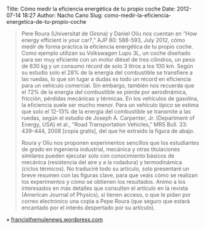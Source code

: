 Title: Cómo medir la eficiencia energética de tu propio coche
Date: 2012-07-14 18:27
Author: Nacho Cano
Slug: como-medir-la-eficiencia-energetica-de-tu-propio-coche

> Pere Roura (Universitat de Girona) y Daniel Oliu nos cuentan en ”How
> energy efficient is your car?,” AJP 80: 588-593, July 2012, cómo medir
> de forma práctica la eficiencia energética de tu propio coche. Como
> ejemplo utilizan su Volkswagen Lupo 3L, un coche diseñado para ser muy
> eficiente con un motor diésel de tres cilindros, un peso de 830 kg y
> un consumo récord de solo 3 litros a los 100 km. Según su estudio solo
> el 28% de la energía del combustible se transfiere a las ruedas, lo
> que sin lugar a dudas es todo un récord en eficiencia para un vehículo
> comercial. Sin embargo, también nos recuerda que el 72% de la energía
> del combustible se pierde por aerodinámica, fricción, pérdidas
> mecánicas y térmicas. En los vehículos de gasolina, la eficiencia
> suele ser mucho menor. Para un vehículo típico se estima que solo el
> 12-13% de la energía del combustible se transmite a las ruedas, según
> el estudio de Joseph A. Carpenter, Jr. (Department of Energy, USA) et
> al., ”Road Transportation Vehicles,” MRS Bull. 33: 439–444, 2008
> [copia gratis], del que he extraído la figura de abajo.
>
> Roura y Oliu nos proponen experimentos sencillos que los estudiantes
> de grado en ingeniería industrial, mecánica y otras titulaciones
> similares pueden ejecutar solo con conocimiento básicos de mecánica
> (resistencia del aire y a la rodadura) y termodinámica (ciclos
> térmicos). No traduciré todo su artículo, solo presentaré un breve
> resumen con las figuras clave, para que veáis cómo se realizan los
> experimentos y cómo se obtienen los resultados. Animo a los
> interesados en más detalles que consulten el artículo en la revista
> (American Journal of Physics), si tienen acceso, o que le pidan por
> correo electrónico una copia a Pepe Roura (que seguro que estará
> encantado por el interés despertado por su artículo).

» [francisthemulenews.wordpress.com][]

  [francisthemulenews.wordpress.com]: https://francisthemulenews.wordpress.com/2012/07/14/como-medir-la-eficiencia-energetica-de-tu-propio-coche/
    "Cómo medir la eficiencia energética de tu propio coche "
